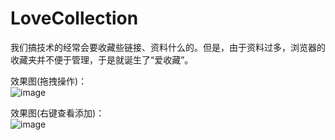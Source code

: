 # LoveCollection
我们搞技术的经常会要收藏些链接、资料什么的。但是，由于资料过多，浏览器的收藏夹并不便于管理，于是就诞生了“爱收藏”。  

效果图(拖拽操作)：    
![image](https://raw.githubusercontent.com/zhaopeiym/LoveCollection/master/LoveCollection/wwwroot/images/GIF.gif)  

效果图(右键查看添加)：  
![image](https://github.com/zhaopeiym/LoveCollection/blob/master/LoveCollection/wwwroot/images/3.png?raw=true)

